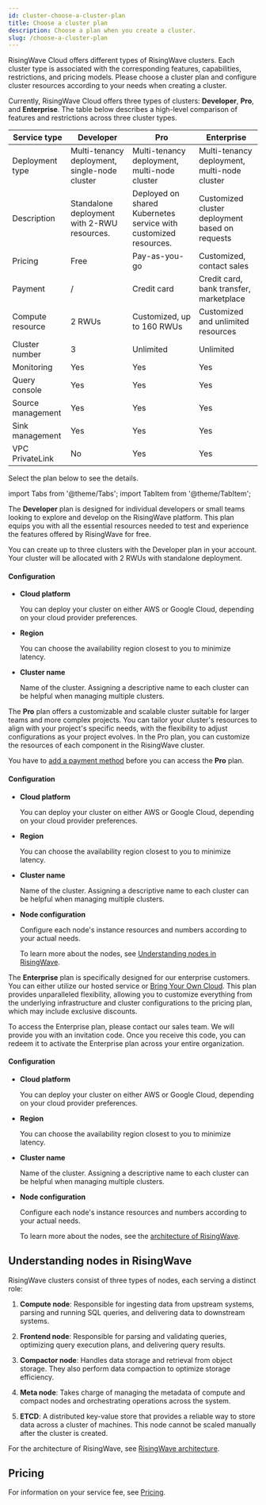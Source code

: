 ```yaml
---
id: cluster-choose-a-cluster-plan
title: Choose a cluster plan
description: Choose a plan when you create a cluster.
slug: /choose-a-cluster-plan
---
```


RisingWave Cloud offers different types of RisingWave clusters. Each cluster type is associated with the corresponding features, capabilities, restrictions, and pricing models. Please choose a cluster plan and configure cluster resources according to your needs when creating a cluster. 

Currently, RisingWave Cloud offers three types of clusters: **Developer**, **Pro**, and **Enterprise**. The table below describes a high-level comparison of features and restrictions across three cluster types.

| Service type | Developer | Pro | Enterprise |
| --- | --- | --- | --- |
| Deployment type | Multi-tenancy deployment, single-node cluster | Multi-tenancy deployment, multi-node cluster | Multi-tenancy deployment, multi-node cluster |
| Description | Standalone deployment with 2-RWU resources.  | Deployed on shared Kubernetes service with customized resources.  | Customized cluster deployment based on requests |
| Pricing | Free | Pay-as-you-go | Customized, contact sales |
| Payment | / | Credit card | Credit card, bank transfer, marketplace |
| Compute resource | 2 RWUs | Customized, up to 160 RWUs | Customized and unlimited resources |
| Cluster number | 3 | Unlimited | Unlimited |
| Monitoring | Yes | Yes | Yes |
| Query console | Yes | Yes | Yes |
| Source management | Yes | Yes | Yes |
| Sink management | Yes | Yes | Yes |
| VPC PrivateLink | No | Yes | Yes |

Select the plan below to see the details.

import Tabs from '@theme/Tabs';
import TabItem from '@theme/TabItem';

<Tabs queryString="plan">

<TabItem value="developer" label="Developer plan">

The **Developer** plan is designed for individual developers or small teams looking to explore and develop on the RisingWave platform. This plan equips you with all the essential resources needed to test and experience the features offered by RisingWave for free.

You can create up to three clusters with the Developer plan in your account. Your cluster will be allocated with 2 RWUs with standalone deployment.

#### **Configuration**

- **Cloud platform**
  
    You can deploy your cluster on either AWS or Google Cloud, depending on your cloud provider preferences.

- **Region**

    You can choose the availability region closest to you to minimize latency.

- **Cluster name**

    Name of the cluster. Assigning a descriptive name to each cluster can be helpful when managing multiple clusters.

</TabItem>

<TabItem value="pro" label="Pro plan">

The **Pro** plan offers a customizable and scalable cluster suitable for larger teams and more complex projects. You can tailor your cluster's resources to align with your project's specific needs, with the flexibility to adjust configurations as your project evolves. In the Pro plan, you can customize the resources of each component in the RisingWave cluster.

You have to [add a payment method](/billing-manage-payment-methods.md) before you can access the **Pro** plan.

#### **Configuration**

- **Cloud platform**
  
    You can deploy your cluster on either AWS or Google Cloud, depending on your cloud provider preferences.

- **Region**

    You can choose the availability region closest to you to minimize latency.

- **Cluster name**

    Name of the cluster. Assigning a descriptive name to each cluster can be helpful when managing multiple clusters.

- **Node configuration**

    Configure each node's instance resources and numbers according to your actual needs.
    
    To learn more about the nodes, see [Understanding nodes in RisingWave](#understanding-nodes-in-risingwave).

</TabItem>

<TabItem value="enterprise" label="Enterprise plan">

The **Enterprise** plan is specifically designed for our enterprise customers. You can either utilize our hosted service or [Bring Your Own Cloud](cluster-create-byoc-cluster.md). This plan provides unparalleled flexibility, allowing you to customize everything from the underlying infrastructure and cluster configurations to the pricing plan, which may include exclusive discounts.

To access the Enterprise plan, please contact our sales team. We will provide you with an invitation code. Once you receive this code, you can redeem it to activate the Enterprise plan across your entire organization.


#### **Configuration**

- **Cloud platform**
  
    You can deploy your cluster on either AWS or Google Cloud, depending on your cloud provider preferences.

- **Region**

    You can choose the availability region closest to you to minimize latency.

- **Cluster name**

    Name of the cluster. Assigning a descriptive name to each cluster can be helpful when managing multiple clusters.

- **Node configuration**

    Configure each node's instance resources and numbers according to your actual needs.
    
    To learn more about the nodes, see the [architecture of RisingWave](/docs/current/architecture).

</TabItem>

</Tabs>

## Understanding nodes in RisingWave

RisingWave clusters consist of three types of nodes, each serving a distinct role:

1. **Compute node**: Responsible for ingesting data from upstream systems, parsing and running SQL queries, and delivering data to downstream systems.

2. **Frontend node**: Responsible for parsing and validating queries, optimizing query execution plans, and delivering query results.

3. **Compactor node**: Handles data storage and retrieval from object storage. They also perform data compaction to optimize storage efficiency.

4. **Meta node**: Takes charge of managing the metadata of compute and compact nodes and orchestrating operations across the system.

5. **ETCD**: A distributed key-value store that provides a reliable way to store data across a cluster of machines. This node cannot be scaled manually after the cluster is created.

For the architecture of RisingWave, see [RisingWave architecture](/docs/current/architecture/).

## Pricing

For information on your service fee, see [Pricing](/billing-pricing.md).